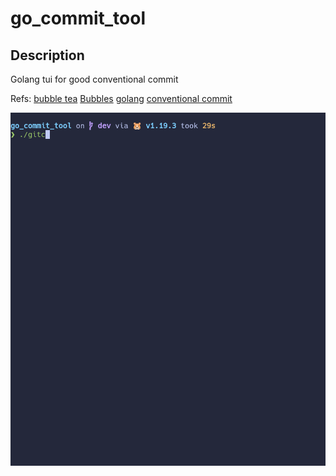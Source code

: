 # go_commit_tool

## Description

Golang tui for good conventional commit 

Refs: [bubble tea](https://github.com/charmbracelet/bubbletea)  [Bubbles](https://github.com/charmbracelet/bubbles) [golang](https://github.com/golang/go)  [conventional commit](https://www.conventionalcommits.org/en/v1.0.0/)

![](https://github.com/nicolasbalao/go_commit_tool/blob/main/go_commit_tool.gif)


